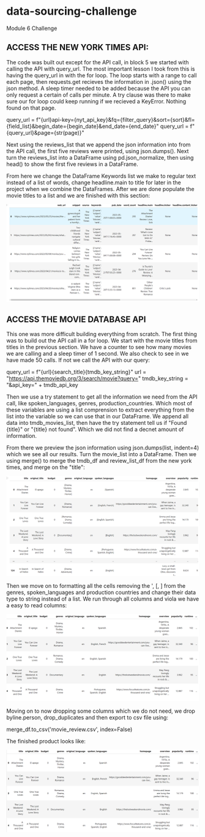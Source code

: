 # data-sourcing-challenge
Module 6 Challenge

ACCESS THE NEW YORK TIMES API:
--------------------------------------------------------------------------------------------
The code was built out except for the API call, in block 5 we started with calling the 
API with query_url. The most important lesson I took from this is having the query_url
in with the for loop. The loop starts with a range to call each page, then requests.get
recieves the information in .json() using the json method. A sleep timer needed to be 
added because the API you can only request a certain of calls per minute. A try clause 
was there to make sure our for loop could keep running if we recieved a KeyError. Nothing
found on that page. 

query_url = f"{url}api-key={nyt_api_key}&fq={filter_query}&sort={sort}&fl={field_list}&begin_date={begin_date}&end_date={end_date}"
    query_url = f"{query_url}&page={str(page)}"

Next using the reviews_list that we append the json information into from the API call,
the first five reviews were printed, using json.dumps(). Next turn the reviews_list into 
a DataFrame using pd.json_normalize, then using head() to show the first five reviews in 
a DataFrame. 

From here we change the DataFrame Keywords list we make to regular text instead of a list 
of words, change headline.main to title for later in the project when we combine the 
DataFrames. After we are done populate the movie titles to a list and we are finished with
this section:

![alt text](newyorktimesDF.PNG)

ACCESS THE MOVIE DATABASE API
--------------------------------------------------------------------------------------------
This one was more difficult building everything from scratch. The first thing was to build out 
the API call in a for loop. We start with the movie titles from titles in the previous section. 
We have a counter to see how many movies we are calling and a sleep timer of 1 second. We also
check to see in we have made 50 calls. If not we call the API with our query: 

query_url = f"{url}{search_title}{tmdb_key_string}"
url = "https://api.themoviedb.org/3/search/movie?query="
tmdb_key_string = "&api_key=" + tmdb_api_key

Then we use a try statement to get all the information we need from the API call, like 
spoken_languages, genres, production_countries. Which most of these variables are using a list
comprension to extract everything from the list into the variable so we can use that in our 
DataFrame. We append all data into tmdb_movies_list, then have the try statement tell us if 
"Found {title}" or "{title} not found". Which we did not find a decnet amount of information. 

From there we preview the json information using json.dumps(list, indent=4) which we see all our 
results. Turn the movie_list into a DataFrame. Then we using merge() to merge the tmdb_df and 
review_list_df from the new york times, and merge on the "title":

![alt text](merged.PNG)

Then we move on to formatting all the cells removing the ', [, ] from the genres, spoken_languages
and production countries and change their data type to string instead of a list. We run through all 
columns and viola we have a easy to read columns:

![alt text](cleaned.PNG) 

Moving on to now dropping some columns which we do not need, we drop byline.person, drop_duplicates 
and then export to csv file using:

merge_df.to_csv('movie_review.csv', index=False)

The finished product looks like:

![alt text](finished.PNG)
